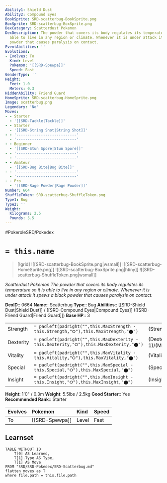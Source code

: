 ```yaml
---
Ability1: Shield Dust
Ability2: Compound Eyes
BookSprite: SRD-scatterbug-BookSprite.png
BoxSprite: SRD-scatterbug-BoxSprite.png
DexCategory: Scatterdust Pokemon
DexDescription: The powder that covers its body regulates its temperature so it is
  able to live in any region or climate. Whenever it is under attack it spews a black
  powder that causes paralysis on contact.
EventAbilities: ''
Evolutions:
- Evolves: To
  Kind: Level
  Pokemon: '[[SRD-Spewpa]]'
  Speed: Fast
GenderType: ''
Height:
  Feet: 1.0
  Meters: 0.3
HiddenAbility: Friend Guard
HomeSprite: SRD-scatterbug-HomeSprite.png
Image: scatterbug.png
Legendary: 'No'
Moves:
- - Starter
  - '[[SRD-Tackle|Tackle]]'
- - Starter
  - '[[SRD-String Shot|String Shot]]'
- - '---------------------------'
  - '---------------------------'
- - Beginner
  - '[[SRD-Stun Spore|Stun Spore]]'
- - '---------------------------'
  - '---------------------------'
- - Amateur
  - '[[SRD-Bug Bite|Bug Bite]]'
- - '---------------------------'
  - '---------------------------'
- - Pro
  - '[[SRD-Rage Powder|Rage Powder]]'
Number: 664
ShuffleToken: SRD-scatterbug-ShuffleToken.png
Type1: Bug
Type2: ''
Weight:
  Kilograms: 2.5
  Pounds: 5.5
---
```


#PokeroleSRD/Pokedex

# `= this.name`

> [!grid]
> ![[SRD-scatterbug-BookSprite.png|wsmall]]
> ![[SRD-scatterbug-HomeSprite.png]]
> ![[SRD-scatterbug-BoxSprite.png|htiny]]
> ![[SRD-scatterbug-ShuffleToken.png|wsmall]]


*Scatterdust Pokemon*
*The powder that covers its body regulates its temperature so it is able to live in any region or climate. Whenever it is under attack it spews a black powder that causes paralysis on contact.*

**DexID**:: 0664
**Name**:: Scatterbug
**Type**:: Bug
**Abilities**:: [[SRD-Shield Dust|Shield Dust]] / [[SRD-Compound Eyes|Compound Eyes]] ([[SRD-Friend Guard|Friend Guard]])
**Base HP**:: 3

|           |                                                                                        |                                          |
| --------- | -------------------------------------------------------------------------------------- | ---------------------------------------- |
| Strength  | `= padleft(padright("",this.MaxStrength - this.Strength,"⭘"),this.MaxStrength,"⬤")`    | (Strength::1)/(MaxStrength::3)   |
| Dexterity | `= padleft(padright("",this.MaxDexterity - this.Dexterity,"⭘"),this.MaxDexterity,"⬤")` | (Dexterity:: 1)/(MaxDexterity::3) |
| Vitality  | `= padleft(padright("",this.MaxVitality - this.Vitality,"⭘"),this.MaxVitality,"⬤")`    | (Vitality::1)/(MaxVitality::3)   |
| Special   | `= padleft(padright("",this.MaxSpecial - this.Special,"⭘"),this.MaxSpecial,"⬤")`       | (Special::1)/(MaxSpecial::3)     |
| Insight   | `= padleft(padright("",this.MaxInsight - this.Insight,"⭘"),this.MaxInsight,"⬤")`       | (Insight::1)/(MaxInsight::3)     |

**Height**: 1'0" / 0.3m
**Weight**: 5.5lbs / 2.5kg
**Good Starter**:: Yes
**Recommended Rank**:: Starter

| Evolves   | Pokemon        | Kind   | Speed   |
|:----------|:---------------|:-------|:--------|
| To        | [[SRD-Spewpa]] | Level  | Fast    |

## Learnset

```dataview
TABLE WITHOUT ID
    T[0] AS Learned,
    T[1].Type AS Type,
    T[1] AS Move
FROM "SRD/SRD-Pokedex/SRD-Scatterbug.md"
flatten moves as T
where file.path = this.file.path
```
